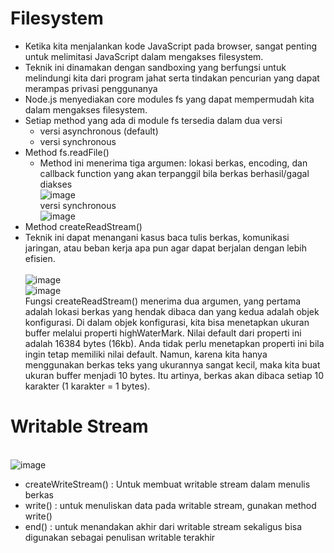 # Filesystem
- Ketika kita menjalankan kode JavaScript pada browser, sangat penting untuk melimitasi JavaScript dalam mengakses filesystem. 
- Teknik ini dinamakan dengan sandboxing yang berfungsi untuk melindungi kita dari program jahat serta tindakan pencurian yang dapat merampas privasi penggunanya
- Node.js menyediakan core modules fs yang dapat mempermudah kita dalam mengakses filesystem. 
- Setiap method yang ada di module fs tersedia dalam dua versi
  - versi asynchronous (default)  
  - versi synchronous
- Method fs.readFile()
  - Method ini menerima tiga argumen: lokasi berkas, encoding, dan callback function yang akan terpanggil bila berkas berhasil/gagal diakses 
    <br>![image](https://user-images.githubusercontent.com/85721388/225521597-29ccc351-48c0-4b17-9601-acceccac9349.png)
    <br>versi synchronous
    <br>![image](https://user-images.githubusercontent.com/85721388/225521702-9fef931f-df51-4647-810a-c1621b461aba.png)
 - Method createReadStream()
  - Teknik ini dapat menangani kasus baca tulis berkas, komunikasi jaringan, atau beban kerja apa pun agar dapat berjalan dengan lebih efisien.  
    <br>![image](https://user-images.githubusercontent.com/85721388/225523760-b1dee327-20f7-4bde-9146-cc98106cb3da.png)
    <br>![image](https://user-images.githubusercontent.com/85721388/225523806-dedbf651-a15d-4df8-bbe6-e13b558a1181.png)
    <br>Fungsi createReadStream() menerima dua argumen, yang pertama adalah lokasi berkas yang hendak dibaca dan yang kedua adalah objek konfigurasi. Di dalam objek konfigurasi, kita bisa menetapkan ukuran buffer melalui properti highWaterMark. Nilai default dari properti ini adalah 16384 bytes (16kb). Anda tidak perlu menetapkan properti ini bila ingin tetap memiliki nilai default. Namun, karena kita hanya menggunakan berkas teks yang ukurannya sangat kecil, maka kita buat ukuran buffer menjadi 10 bytes. Itu artinya, berkas akan dibaca setiap 10 karakter (1 karakter = 1 bytes).

# Writable Stream
  <br>![image](https://user-images.githubusercontent.com/85721388/225524706-e116549f-1525-4b41-aa70-a88140031bbd.png)
  - createWriteStream() : Untuk membuat writable stream dalam menulis berkas
  - write() : untuk menuliskan data pada writable stream, gunakan method write()
  - end() : untuk menandakan akhir dari writable stream sekaligus bisa digunakan sebagai penulisan writable terakhir
 
